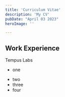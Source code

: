 ```yaml
---
title: 'Curriculum Vitae'
description: 'My CV'
pubDate: "April 03 2023"
heroImage: ''

---
```


## Work Experience

Tempus Labs

* one
- two
- three
- four
